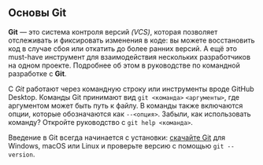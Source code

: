## Основы Git

**Git** — это система контроля версий *(VCS)*, которая позволяет отслеживать и фиксировать изменения в коде: вы можете восстановить код в случае сбоя или откатить до более ранних версий. А ещё это must-have инструмент для взаимодействия нескольких разработчиков на одном проекте. Подробнее об этом в руководстве по командной разработке с **Git**.

С *Git* работают через командную строку или инструменты вроде GitHub Desktop. Команды Git принимают вид `git <команда>` `<аргументы>`, где аргументом может быть путь к файлу. В команды также включаются опции, которые обозначаются как `--<опция>`. Забыли, как использовать команду? Откройте руководство с `git help <команда>`.

Введение в Git всегда начинается с установки: [скачайте Git](/https://git-scm.com/downloads) для Windows, macOS или Linux и проверьте версию с помощью `git --version`.
